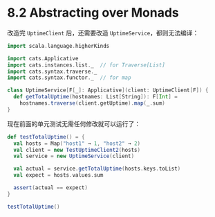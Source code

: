 # 8.2 Abstracting over Monads

改造完 `UptimeClient` 后，还需要改造 `UptimeService`，都则无法编译：

```Scala
import scala.language.higherKinds

import cats.Applicative
import cats.instances.list._  // for Traverse[List]
import cats.syntax.traverse._ 
import cats.syntax.functor._  // for map

class UptimeService[F[_]: Applicative](client: UptimeClient[F]) {
  def getTotalUptime(hostnames: List[String]): F[Int] =
    hostnames.traverse(client.getUptime).map(_.sum)
}
```

现在前面的单元测试无需任何修改就可以运行了：

```Scala
def testTotalUptime() = {
  val hosts = Map("host1" → 1, "host2" → 2)
  val client = new TestUptimeClient2(hosts)
  val service = new UptimeService(client)

  val actual = service.getTotalUptime(hosts.keys.toList)
  val expect = hosts.values.sum

  assert(actual == expect)
}

testTotalUptime()
```
